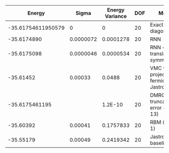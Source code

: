 | Energy             | Sigma     | Energy Variance | DOF | Method                                | Data Repository |
|--------------------|-----------|-----------------|-----|---------------------------------------|-----------------|
| -35.61754611950579 | 0         | 0               | 20  | Exact diagonalization                 | N/A             |
| -35.6174890        | 0.0000072 | 0.0001278       | 20  | RNN                                   |                 |
| -35.6175098        | 0.0000046 | 0.0000534       | 20  | RNN + translational symmetry          |                 |
| -35.61452          | 0.00033   | 0.0488          | 20  | VMC with projected fermions + Jastrow |                 |
| -35.6175461195     |           | 1.2E-10         | 20  | DMRG (max truncation error ~ 1.0E-13) |                 |
| -35.60392          | 0.00041   | 0.1757833       | 20  | RBM (alpha = 1)                       |                 |
| -35.55179          | 0.00049   | 0.2419342       | 20  | Jastrow baseline                      |                 |
